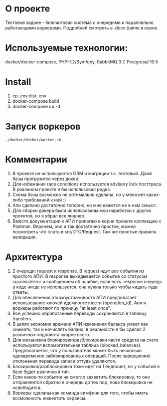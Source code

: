 # О проекте
Тестовое задане - биллинговая система с очередями и параллельно работающими воркерами.
Подробней смотреть в .docx файле в корне.

# Используемые технологии:
docker/docker-compose, PHP-7.2/Symfony, RabbitMQ 3.7, Postgresql 10.5

# Install
1. cp .env.dist .env
1. docker-compose build
2. docker-compose up -d

# Запуск воркеров
`./docker/docker/worker.sh`

# Комментарии
1. В проекте не используются ORM и миграции т.к. тестовый. Дамп базы прогрузится через докер.
2. Для избежания race conditions используется advisory lock постгреса. В реальном проекте я бы использовал редис.
3. Схема базы возможно не оптимально сделана, но у меня нет каких-либо требований к ней :)
4. Апи сделано достаточно топорно, но мне кажется не в нем смысл.
5. Для сборки докера были использованы мои наработки с других проектов, но я убрал все лишнее.
6. Вместо документации к АПИ прилагаю в корне проекте коллекцию с Postman. Впрочем, оно и так достаточно простое, можно посмотреть что слать в src/DTO/Request. Там же простые правила валидации.

# Архитектура
1. 2 очереди: request и response. В request идут все события из простого АПИ. В response выкидывается событие со статусом success/error и сообщением об ошибке, если есть. response очередь в коде нигде не используется, она нужна только чтобы кидать туда ответы.
2. Для обеспечения отказоустойчивость АПИ предполагает использование ключей идемпонтетности (operation_id). Апи и воркеры работают по приницу "at least once".
3. Все успешно обработанные переводы сохраняются в таблицу transfers.
4. В целях экономии времени АПИ изменения баланса умеет как снимать, так и начислять баланс, в реальности я бы сделал 2 различных эндпоинта скорее всего.
5. Для механизма блокировки/разблокировки части средств на счете используется вспомогательная таблица (blocked_balances). Предполагается, что у пользователя может быть несколько одновременно заблокированных операций. После завершения/отклонения перевода записи оттуда удаляются.
6. Блокировка/разблокировка тоже идет на 1 ендпоинт, но у событий в базе будет различный тип.
7. Если какое-то событие не смогло захватить блокировку, то оно отправляется обратно в очередь до тех пор, пока блокировка не освободится.
8. Воркеры сделаны как команда симфони для того, чтобы иметь возможность инжектить сервисы.


